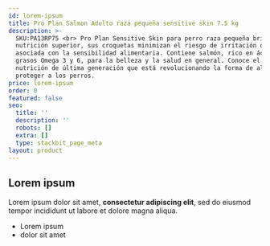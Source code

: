 ```yaml
---
id: lorem-ipsum
title: Pro Plan Salmon Adulto raza pequeña sensitive skin 7.5 kg
description: >-
  SKU:PA13RP75 <br> Pro Plan Sensitive Skin para perro raza pequeña brinda una
  nutrición superior, sus croquetas minimizan el riesgo de irritación de la piel
  asociada con la sensibilidad alimentaria. Contiene salmón, rico en ácidos
  grasos Omega 3 y 6, para la belleza y la salud en general. Conoce el plan de
  nutrición de última generación que está revolucionando la forma de alimentar y
  proteger a los perros.
price: lorem-ipsum
order: 0
featured: false
seo:
  title: ''
  description: ''
  robots: []
  extra: []
  type: stackbit_page_meta
layout: product
---
```

## Lorem ipsum

Lorem ipsum dolor sit amet, **consectetur adipiscing elit**, sed do eiusmod tempor incididunt ut labore et dolore magna aliqua.

- Lorem ipsum
- dolor sit amet